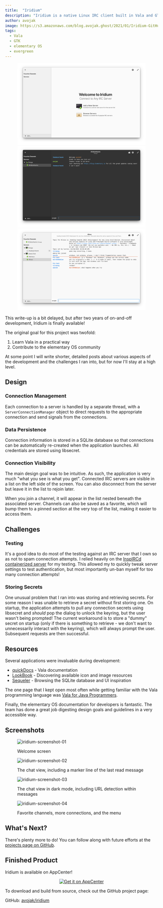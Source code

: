 ```yaml
---
title:  "Iridium"
description: "Iridium is a native Linux IRC client built in Vala and GTK, and designed for elementary OS"
author: avojak
image: https://s3.amazonaws.com/blog.avojak.ghost/2021/01/Iridium-GitHub-Repo-Card.png
tags:
  - Vala
  - GTK
  - elementary OS
  - evergreen
---
```


<figure class="third" markdown="1">

![Screenshot](https://raw.githubusercontent.com/avojak/iridium/master/data/assets/screenshots/iridium-screenshot-01.png)
![Screenshot](https://raw.githubusercontent.com/avojak/iridium/master/data/assets/screenshots/iridium-screenshot-02.png)
![Screenshot](https://raw.githubusercontent.com/avojak/iridium/master/data/assets/screenshots/iridium-screenshot-03.png)

</figure>

This write-up is a bit delayed, but after two years of on-and-off development, Iridium is finally available!

The original goal for this project was twofold: 

1. Learn Vala in a practical way
2. Contribute to the elementary OS community

At some point I will write shorter, detailed posts about various aspects of the development and the challenges I ran into, but for now I'll stay at a high level.

## Design

### Connection Management

Each connection to a server is handled by a separate thread, with a `ServerConnectionManager` object to direct requests to the appropriate connection and send signals from the connections.

### Data Persistence

Connection information is stored in a SQLite database so that connections can be automatically re-created when the application launches. All credentials are stored using libsecret.

### Connection Visibility

The main design goal was to be intuitive. As such, the application is very much "what you see is what you get". Connected IRC servers are visible in a list on the left side of the screen. You can also disconnect from the server but leave it in the list to rejoin later.

When you join a channel, it will appear in the list nested beneath the associated server. Channels can also be saved as a favorite, which will bump them to a pinned section at the very top of the list, making it easier to access them.

## Challenges

### Testing

It's a good idea to do most of the testing against an IRC server that I own so as not to spam connection attempts. I relied heavily on the [InspIRCd containerized server](https://hub.docker.com/r/inspircd/inspircd-docker/) for my testing. This allowed my to quickly tweak server settings to test authentication, but most importantly un-ban myself for too many connection attempts!

### Storing Secrets

One unusual problem that I ran into was storing and retrieving secrets. For some reason I was unable to retrieve a secret without first storing one. On startup, the application attempts to pull any connection secrets using libsecret and *should* pop the dialog to unlock the keyring, but the user wasn't being prompted! The current workaround is to store a "dummy" secret on startup (only if there is something to retrieve - we don't want to unnecessarily interact with the keyring), which will always prompt the user. Subsequent requests are then successful.

## Resources

Several applications were invaluable during development:

- [quickDocs](https://appcenter.elementary.io/com.github.mdh34.quickdocs/) - Vala documentation
- [LookBook](https://appcenter.elementary.io/com.github.danrabbit.lookbook/) - Discovering available icon and image resources
- [Sequeler](https://appcenter.elementary.io/com.github.alecaddd.sequeler/) - Browsing the SQLite database and UI inspiration

The one page that I kept open most often while getting familiar with the Vala programming language was [Vala for Java Programmers](https://wiki.gnome.org/Projects/Vala/ValaForJavaProgrammers).

Finally, the elementary OS documentation for developers is fantastic. The team has done a great job digesting design goals and guidelines in a very accessible way.

## Screenshots

<figure class="constrained" markdown="1">

![iridium-screenshot-01](https://s3.amazonaws.com/blog.avojak.ghost/2021/01/iridium-screenshot-01.png)
<figcaption>Welcome screen</figcaption>

</figure>
<figure class="constrained" markdown="1">

![iridium-screenshot-02](https://s3.amazonaws.com/blog.avojak.ghost/2021/01/iridium-screenshot-02.png)
<figcaption>The chat view, including a marker line of the last read message</figcaption>

</figure>
<figure class="constrained" markdown="1">

![iridium-screenshot-03](https://s3.amazonaws.com/blog.avojak.ghost/2021/01/iridium-screenshot-03.png)
<figcaption>The chat view in dark mode, including URL detection within messages</figcaption>

</figure>
<figure class="constrained" markdown="1">

![iridium-screenshot-04](https://s3.amazonaws.com/blog.avojak.ghost/2021/01/iridium-screenshot-04.png)
<figcaption>Favorite channels, more connections, and the menu</figcaption>

</figure>

## What's Next?

There's plenty more to do! You can follow along with future efforts at the [projects page on GitHub](https://github.com/avojak/iridium/projects).

## Finished Product

Iridium is available on AppCenter!

<p align="center">
  <a href="https://appcenter.elementary.io/com.github.avojak.iridium"><img src="https://appcenter.elementary.io/badge.svg" alt="Get it on AppCenter" /></a>
</p>

To download and build from source, check out the GitHub project page:

GitHub: [avojak/iridium](https://github.com/avojak/iridium)